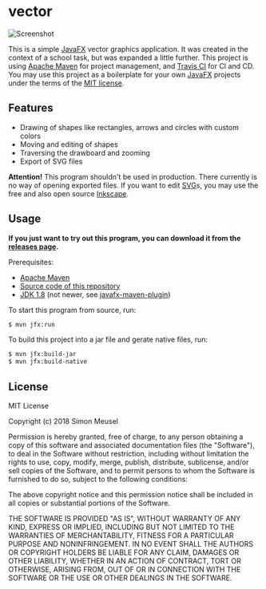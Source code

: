 # vector

![Screenshot](https://user-images.githubusercontent.com/16321843/40603919-aa0c5af4-625d-11e8-9617-3b03dc3459bd.png)

This is a simple [JavaFX](https://en.wikipedia.org/wiki/JavaFX) vector graphics application. It was created in the context of a school task, but was expanded a little further. This project is using [Apache Maven](https://maven.apache.org/) for project management, and [Travis CI](https://travis-ci.org/) for CI and CD. You may use this project as a boilerplate for your own [JavaFX](https://en.wikipedia.org/wiki/JavaFX) projects under the terms of the [MIT license](https://choosealicense.com/licenses/mit/).

## Features
* Drawing of shapes like rectangles, arrows and circles with custom colors
* Moving and editing of shapes
* Traversing the drawboard and zooming
* Export of SVG files

**Attention!** This program shouldn't be used in production. There currently is no way of opening exported files. If you want to edit [SVG](https://en.wikipedia.org/wiki/Scalable_Vector_Graphics)s, you may use the free and also open source [Inkscape](https://inkscape.org/en/).

## Usage

**If you just want to try out this program, you can download it from the [releases page](https://github.com/simonmeusel/vector/releases).**

Prerequisites:
* [Apache Maven](https://maven.apache.org/)
* [Source code of this repository](https://help.github.com/articles/cloning-a-repository/)
* [JDK 1.8](http://www.oracle.com/technetwork/java/javase/downloads/jdk8-downloads-2133151.html) (not newer, see [javafx-maven-plugin](https://github.com/javafx-maven-plugin/javafx-maven-plugin/issues/287))

To start this program from source, run:

```bash
$ mvn jfx:run
```

To build this project into a jar file and gerate native files, run:

```bash
$ mvn jfx:build-jar
$ mvn jfx:build-native
```

## License

MIT License

Copyright (c) 2018 Simon Meusel

Permission is hereby granted, free of charge, to any person obtaining a copy
of this software and associated documentation files (the "Software"), to deal
in the Software without restriction, including without limitation the rights
to use, copy, modify, merge, publish, distribute, sublicense, and/or sell
copies of the Software, and to permit persons to whom the Software is
furnished to do so, subject to the following conditions:

The above copyright notice and this permission notice shall be included in all
copies or substantial portions of the Software.

THE SOFTWARE IS PROVIDED "AS IS", WITHOUT WARRANTY OF ANY KIND, EXPRESS OR
IMPLIED, INCLUDING BUT NOT LIMITED TO THE WARRANTIES OF MERCHANTABILITY,
FITNESS FOR A PARTICULAR PURPOSE AND NONINFRINGEMENT. IN NO EVENT SHALL THE
AUTHORS OR COPYRIGHT HOLDERS BE LIABLE FOR ANY CLAIM, DAMAGES OR OTHER
LIABILITY, WHETHER IN AN ACTION OF CONTRACT, TORT OR OTHERWISE, ARISING FROM,
OUT OF OR IN CONNECTION WITH THE SOFTWARE OR THE USE OR OTHER DEALINGS IN THE
SOFTWARE.

